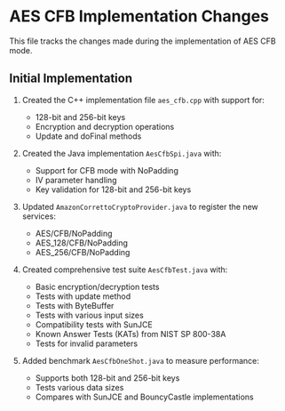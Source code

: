 # AES CFB Implementation Changes

This file tracks the changes made during the implementation of AES CFB mode.

## Initial Implementation

1. Created the C++ implementation file `aes_cfb.cpp` with support for:
   - 128-bit and 256-bit keys
   - Encryption and decryption operations
   - Update and doFinal methods

2. Created the Java implementation `AesCfbSpi.java` with:
   - Support for CFB mode with NoPadding
   - IV parameter handling
   - Key validation for 128-bit and 256-bit keys

3. Updated `AmazonCorrettoCryptoProvider.java` to register the new services:
   - AES/CFB/NoPadding
   - AES_128/CFB/NoPadding
   - AES_256/CFB/NoPadding

4. Created comprehensive test suite `AesCfbTest.java` with:
   - Basic encryption/decryption tests
   - Tests with update method
   - Tests with ByteBuffer
   - Tests with various input sizes
   - Compatibility tests with SunJCE
   - Known Answer Tests (KATs) from NIST SP 800-38A
   - Tests for invalid parameters

5. Added benchmark `AesCfbOneShot.java` to measure performance:
   - Supports both 128-bit and 256-bit keys
   - Tests various data sizes
   - Compares with SunJCE and BouncyCastle implementations